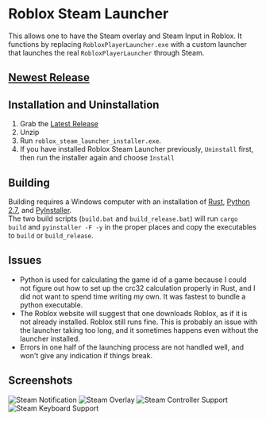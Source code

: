 # Roblox Steam Launcher

This allows one to have the Steam overlay and Steam Input in Roblox. It functions
by replacing `RobloxPlayerLauncher.exe` with a custom launcher that launches the
real `RobloxPlayerLauncher` through Steam.

## [Newest Release](https://github.com/Corecii/roblox_steam_launcher/releases)

## Installation and Uninstallation

1. Grab the [Latest Release](https://github.com/Corecii/roblox_steam_launcher/releases)
2. Unzip
3. Run `roblox_steam_launcher_installer.exe`.
4. If you have installed Roblox Steam Launcher previously, `Uninstall` first, then run the installer again and choose `Install`

## Building

Building requires a Windows computer with an
installation of [Rust](https://www.rust-lang.org/en-US/install.html),
[Python 2.7](https://www.python.org/downloads/release/python-2713/), and [PyInstaller](http://www.pyinstaller.org/).  
The two build scripts (`build.bat` and `build_release.bat`) will run `cargo build` and `pyinstaller -F -y`
in the proper places and copy the executables to `build` or `build_release`.

## Issues

* Python is used for calculating the game id of a game because I could not figure out how
to set up the crc32 calculation properly in Rust, and I did not want to spend time
writing my own. It was fastest to bundle a python executable.
* The Roblox website will suggest that one downloads Roblox, as if it is not already installed.
Roblox still runs fine. This is probably an issue with the launcher taking too long, and it
sometimes happens even without the launcher installed.
* Errors in one half of the launching process are not handled well, and won't give any indication
if things break.

## Screenshots

![Steam Notification](http://i.imgur.com/E1eb1eh.png "Steam Notification")
![Steam Overlay](http://i.imgur.com/JURyXFe.png "Steam Overlay")
![Steam Controller Support](http://i.imgur.com/dOHbnDm.png "Steam Controller Support")
![Steam Keyboard Support](http://i.imgur.com/J9IDFMe.jpg "Steam Keyboard Support")
